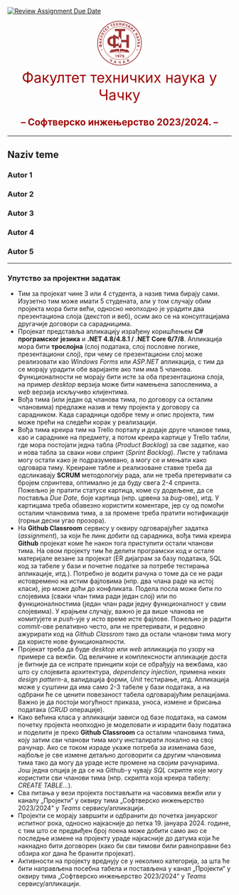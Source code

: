 [![Review Assignment Due Date](https://classroom.github.com/assets/deadline-readme-button-24ddc0f5d75046c5622901739e7c5dd533143b0c8e959d652212380cedb1ea36.svg)](https://classroom.github.com/a/PR-qy6hw)
<center><span style="color:#a00000;font-size:24pt;"><img src="images/FTNCacak-Logo.png" alt="FTN-logo" width="100"/><br> Факултет
техничких наука у Чачку</span></center>

## <center style="color:#a00000;">– Софтверско инжењерство 2023/2024. – </center>
___

## Naziv teme

### Autor 1
### Autor 2
### Autor 3
### Autor 4
### Autor 5

______

### Упутство за пројектни задатак

*	Тим за пројекат чине 3 или 4 студента, а назив тима бирају сами. Изузетно тим може имати 5 студената, али у том случају обим пројекта мора бити већи, односно неопходно је урадити два презентациона слоја (декстоп и веб), осим ако се на консултацијама другачије договори са сарадницима.
*	Пројекат представља апликацију израђену коришћењем **C# програмског језика** и **.NET 4.8/4.8.1 / .NET Core 6/7/8**. Апликација мора бити **трослојна** (слој података, слој пословне логике, презентациони слој), при чему се презентациони слој може реализовати као _Windows Forms_ или _ASP.NET_ апликација, с тим да се морају урадити обе варијанте ако тим има 5 чланова. Функционалности не морају бити исте за оба презентациона слоја, на пример _desktop_ верзија може бити намењена запосленима, а _web_ верзија искључиво клијентима.
*	Вођа тима (или један од чланова тима, по договору са осталим члановима) предлаже назив и тему пројекта у договору са сарадником. Када сарадници одобре тему и опис пројекта, тим може прећи на следећи корак у реализацији.
*	Вођа тима креира тим на Trello порталу и додаје друге чланове тима, као и сараднике на предмету, а потом креира картице у Trello табли, где мора постојати једна табла (_Product Backlog_) за све задатке, као и нова табла за сваки нови спринт (_Sprint Backlog_). Листе у таблама могу остати како је подразумевано, а могу се и мењати како одговара тиму. Креиране табле и реализоване ставке треба да одсликавају **SCRUM** методологију рада, али не треба претеривати са бројем спринтева, оптимално је да буду свега 2-4 спринта. Пожељно је пратити статусе картица, коме су додељене, да се поставља _Due Date_, боје картица (нпр. црвена за _bug_-ове), итд. У картицама треба обавезно користити коментаре, јер су од помоћи осталим члановима тима, а за промене треба пратити нотификације (горњи десни угао прозора).
*	На **Github Classroom** сервису у оквиру одговарајућег задатка (_assignment_), за који ће линк добити од сарадника, вођа тима креира **Github** пројекат коме ће након тога приступити остали чланови тима. На овом пројекту тим ће делити програмски код и остале материјале везане за пројекат (ER дијаграм за базу података, SQL код за табеле у бази и почетне податке за потребе тестирања апликације, итд.). Потребно је водити рачуна о томе да се не ради истовремено на истим фајловима (нпр. два члана раде на истој класи), јер може доћи до конфликата. Подела посла може бити по слојевима (сваки члан тима ради један слој) или по функционалностима (један члан ради једну функционалност у свим слојевима). У крајњем случају, важно је да више чланова не комитујете и _push_-ује у исто време исте фајлове. Пожељно је радити _commit_-ове релативно често, али не претеривати, и редовно ажурирати код на _Github Classrom_ тако да остали чланови тима могу да користе нове функционалности.
*	Пројекат треба да буде _desktop_ или _web_ апликација по узору на примере са вежби. Од величине и комплексности апликације доста је битније да се испрате принципи који се обрађују на вежбама, као што су слојевита архитектура, _dependency injection_, примена неких _design pattern_-а, валидација форми, _Unit_ тестирање, итд. Апликација може у суштини да има само 2-3 табеле у бази података, а на одбрани ће се ценити повезаност табела одговарајућим релацијама. Важно је да постоји могућност приказа, уноса, измене и брисања података (_CRUD_ операције).
*	Како већина класа у апликацији зависи од базе података, на самом почетку пројекта неопходно је моделовати и израдити базу података и поделити је преко **Github Classroom** са осталим члановима тима, коју затим сви чланови тима могу инсталирати локално на свој рачунар. Ако се током израде укаже потреба за изменама базе, најбоље је све измене детаљно договорити са другим члановима тима тако да могу да ураде исте промене на својим рачунарима. Још једна опција је да се на Github-у чувају _SQL_ скрипте које могу користити сви чланови тима (нпр. скрипта која креира табелу: _CREATE TABLE..._).
*	Сва питања у вези пројекта постављати на часовима вежби или у каналу „Пројекти“ у оквиру тима „Софтверско инжењерство 2023/2024“ у _Teams_ сервису/апликацији.
*	Пројекти се морају завршити и одбранити до почетка јануарског испитног рока, односно најкасније до петка 19. јануара 2024. године, с тим што се предвиђен број поена може добити само ако се последње измене на пројекту ураде најкасније до датума који ће накнадно бити договорен (како би сви тимови били равноправни без обзира ког дана ће бранити пројекат).
*	Активности на пројекту вреднују се у неколико категорија, за шта ће бити направљена посебна табела и постављена у канал „Пројекти“ у оквиру тима „Софтверско инжењерство 2023/2024“ у _Teams_ сервису/апликацији.